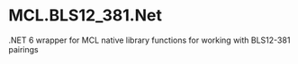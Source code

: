 # MCL.BLS12_381.Net
.NET 6 wrapper for MCL native library functions for working with BLS12-381 pairings
